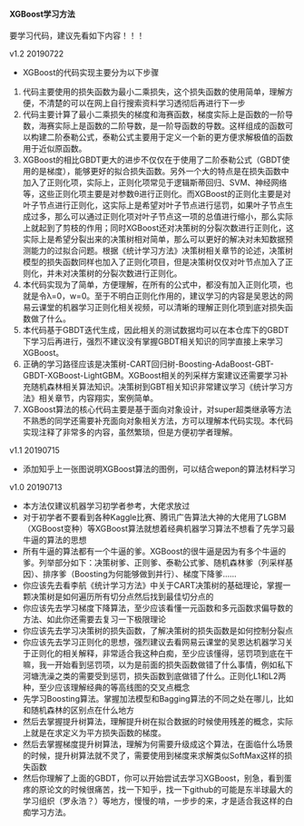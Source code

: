 #### XGBoost学习方法

要学习代码，建议先看如下内容！！！

v1.2 20190722

- XGBoost的代码实现主要分为以下步骤

1. 代码主要使用的损失函数为最小二乘损失，这个损失函数的使用简单，理解方便，不清楚的可以在网上自行搜索资料学习透彻后再进行下一步
2. 代码主要计算了最小二乘损失的梯度和海赛函数，梯度实际上是函数的一阶导数，海赛实际上是函数的二阶导数，是一阶导函数的导数。这样组成的函数可以构建二阶泰勒公式，泰勒公式主要用于定义一个新的更方便求解极值的函数用于近似原函数。
3. XGBoost的相比GBDT更大的进步不仅仅在于使用了二阶泰勒公式（GBDT使用的是梯度），能够更好的拟合损失函数。另外一个大的特点是在损失函数中加入了正则化项，实际上，正则化项常见于逻辑斯蒂回归、SVM、神经网络等，这些正则化项主要是对参数θ进行正则化。而XGBoost的正则化主要是对叶子节点进行正则化，这实际上是希望对叶子节点进行惩罚，如果叶子节点生成过多，那么可以通过正则化项对叶子节点这一项的总值进行缩小，那么实际上就起到了剪枝的作用；同时XGBoost还对决策树的分裂次数进行正则化，这实际上是希望分裂出来的决策树相对简单，那么可以更好的解决对未知数据预测能力的过拟合问题。根据《统计学习方法》决策树相关章节的论述，决策树模型的损失函数同样也加入了正则化项目，但是决策树仅仅对叶节点加入了正则化，并未对决策树的分裂次数进行正则化。
4. 本代码实现为了简单，方便理解，在所有的公式中，都没有加入正则化项，也就是令λ=0，w=0。至于不明白正则化作用的，建议学习的内容是吴恩达的网易云课堂的机器学习正则化相关视频，可以清晰的理解正则化项到底对损失函数做了什么。
5. 本代码基于GBDT迭代生成，因此相关的测试数据均可以在本仓库下的GBDT下学习后再进行，强烈不建议没有掌握GBDT相关知识的同学直接上来学习XGBoost。
6. 正确的学习路径应该是决策树-CART回归树-Boosting-AdaBoost-GBT-GBDT-XGBoost-LightGBM。XGBoost相关的列采样方案建议还需要学习补充随机森林相关算法知识。决策树到GBT相关知识非常建议学习《统计学习方法》相关章节，内容翔实，案例简单。
7. XGBoost算法的核心代码主要是基于面向对象设计，对super超类继承等方法不熟悉的同学还需要补充面向对象相关方法，方可以理解本代码实现。本代码实现注释了非常多的内容，虽然繁琐，但是方便初学者理解。




v1.1 20190715

- 添加知乎上一张图说明XGBoost算法的图例，可以结合wepon的算法材料学习



v1.0 20190713

- 本方法仅建议机器学习初学者参考，大佬求放过
- 对于初学者不要看到各种Kaggle比赛、腾讯广告算法大神的大佬用了LGBM（XGBoost变种）等XGBoost算法就想着经典机器学习算法不想看了先学习最牛逼的算法的思想
- 所有牛逼的算法都有一个牛逼的爹。XGBoost的很牛逼是因为有多个牛逼的爹。列举部分如下：决策树爹、正则爹、泰勒公式爹、随机森林爹（列采样基因）、排序爹（Boosting为何能够做到并行）、梯度下降爹……
- 你应该先去看李航《统计学习方法》中关于CART决策树的基础理论，掌握一颗决策树是如何遍历所有切分点然后找到最佳切分点的
- 你应该先去学习梯度下降算法，至少应该看懂一元函数和多元函数求偏导数的方法、如此你还需要去复习一下极限理论
- 你应该先去学习决策树的损失函数，了解决策树的损失函数是如何控制分裂点
- 你应该先去学习正则化的思想，强烈建议去看网易云课堂的吴恩达机器学习关于正则化的相关解释，非常适合我这种白痴，至少应该懂得，惩罚项到底在干嘛，我一开始看到惩罚项，以为是前面的损失函数做错了什么事情，例如私下河塘洗澡之类的需要受到惩罚，损失函数到底做错了什么。正则化L1和L2两种，至少应该理解经典的等高线图的交叉点概念
- 先学习Boosting算法。掌握加法模型和Bagging算法的不同之处在哪儿，比如和随机森林的区别点在什么地方
- 然后去掌握提升树算法，理解提升树在拟合数据的时候使用残差的概念，实际上就是在求定义为平方损失函数的梯度。
- 然后去掌握梯度提升树算法，理解为何需要升级成这个算法，在面临什么场景的时候，提升树算法就不灵了，需要使用到梯度来求解类似SoftMax这样的损失函数
- 然后你理解了上面的GBDT，你可以开始尝试去学习XGBoost，别急，看到蛋疼的原论文的时候很痛苦，找一下知乎，找一下github的可能是东半球最大的学习组织（罗永浩？）等地方，慢慢的啃，一步步的来，才是适合我这样的白痴学习方法。
